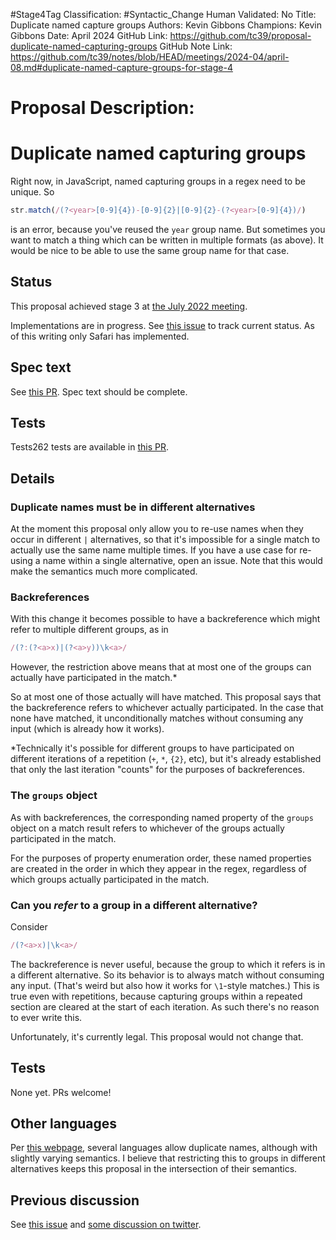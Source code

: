 #Stage4Tag
Classification: #Syntactic_Change
Human Validated: No
Title: Duplicate named capture groups
Authors: Kevin Gibbons
Champions: Kevin Gibbons
Date: April 2024
GitHub Link: https://github.com/tc39/proposal-duplicate-named-capturing-groups
GitHub Note Link: https://github.com/tc39/notes/blob/HEAD/meetings/2024-04/april-08.md#duplicate-named-capture-groups-for-stage-4

# Proposal Description:
# Duplicate named capturing groups

Right now, in JavaScript, named capturing groups in a regex need to be unique. So

```js
str.match(/(?<year>[0-9]{4})-[0-9]{2}|[0-9]{2}-(?<year>[0-9]{4})/)
```

is an error, because you've reused the `year` group name. But sometimes you want to match a thing which can be written in multiple formats (as above). It would be nice to be able to use the same group name for that case.

## Status

This proposal achieved stage 3 at [the July 2022 meeting](https://github.com/tc39/agendas/blob/main/2022/07.md).

Implementations are in progress. See [this issue](https://github.com/tc39/proposal-duplicate-named-capturing-groups/issues/4) to track current status. As of this writing only Safari has implemented.

## Spec text

See [this PR](https://github.com/tc39/ecma262/pull/2721). Spec text should be complete.

## Tests

Tests262 tests are available in [this PR](https://github.com/tc39/test262/pull/3625).

## Details

### Duplicate names must be in different alternatives

At the moment this proposal only allow you to re-use names when they occur in different `|` alternatives, so that it's impossible for a single match to actually use the same name multiple times. If you have a use case for re-using a name within a single alternative, open an issue. Note that this would make the semantics much more complicated.

### Backreferences

With this change it becomes possible to have a backreference which might refer to multiple different groups, as in

```js
/(?:(?<a>x)|(?<a>y))\k<a>/
```

However, the restriction above means that at most one of the groups can actually have participated in the match.\*

So at most one of those actually will have matched. This proposal says that the backreference refers to whichever actually participated. In the case that none have matched, it unconditionally matches without consuming any input (which is already how it works).

\*Technically it's possible for different groups to have participated on different iterations of a repetition (`+`, `*`, `{2}`, etc), but it's already established that only the last iteration "counts" for the purposes of backreferences.

### The `groups` object

As with backreferences, the corresponding named property of the `groups` object on a match result refers to whichever of the groups actually participated in the match.

For the purposes of property enumeration order, these named properties are created in the order in which they appear in the regex, regardless of which groups actually participated in the match.

### Can you _refer_ to a group in a different alternative?

Consider

```js
/(?<a>x)|\k<a>/
```

The backreference is never useful, because the group to which it refers is in a different alternative. So its behavior is to always match without consuming any input. (That's weird but also how it works for `\1`-style matches.) This is true even with repetitions, because capturing groups within a repeated section are cleared at the start of each iteration. As such there's no reason to ever write this.

Unfortunately, it's currently legal. This proposal would not change that.

## Tests

None yet. PRs welcome!

## Other languages

Per [this webpage](https://www.regular-expressions.info/named.html#duplicate), several languages allow duplicate names, although with slightly varying semantics. I believe that restricting this to groups in different alternatives keeps this proposal in the intersection of their semantics.

## Previous discussion

See [this issue](https://github.com/tc39/proposal-regexp-named-groups/issues/44) and [some discussion on twitter](https://twitter.com/littledan/status/1352019266300768266).

